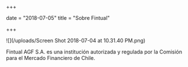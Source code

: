 +++

date = "2018-07-05"
title = "Sobre Fintual"

+++

![](/uploads/Screen Shot 2018-07-04 at 10.31.40 PM.png)

Fintual AGF S.A. es una institución autorizada y regulada por la Comisión para el Mercado Financiero de Chile.
